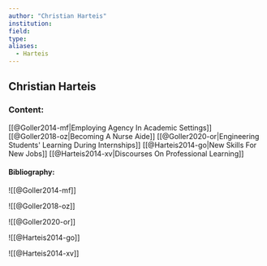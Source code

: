 ```yaml
---
author: "Christian Harteis"
institution:
field:
type:
aliases:
  - Harteis
---
```


## Christian Harteis

### Content:
[[@Goller2014-mf|Employing Agency In Academic Settings]]
[[@Goller2018-oz|Becoming A Nurse Aide]]
[[@Goller2020-or|Engineering Students' Learning During Internships]]
[[@Harteis2014-go|New Skills For New Jobs]]
[[@Harteis2014-xv|Discourses On Professional Learning]]

#### Bibliography:

![[@Goller2014-mf]]

![[@Goller2018-oz]]

![[@Goller2020-or]]

![[@Harteis2014-go]]

![[@Harteis2014-xv]]